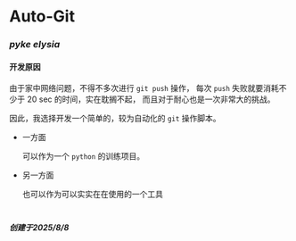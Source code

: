 # Auto-Git

### ***pyke elysia***

#### 开发原因

由于家中网络问题，不得不多次进行 `git push` 操作，
每次 `push` 失败就要消耗不少于 20 sec 的时间，实在耽搁不起，
而且对于耐心也是一次非常大的挑战。

因此，我选择开发一个简单的，较为自动化的 `git` 操作脚本。

- 一方面

    可以作为一个 `python` 的训练项目。

- 另一方面

    也可以作为可以实实在在使用的一个工具

#

***创建于2025/8/8***